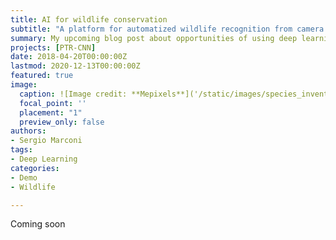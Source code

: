 ```yaml
---
title: AI for wildlife conservation
subtitle: "A platform for automatized wildlife recognition from camera traps in developing countries."
summary: My upcoming blog post about opportunities of using deep learning in developing countries
projects: [PTR-CNN]
date: 2018-04-20T00:00:00Z
lastmod: 2020-12-13T00:00:00Z
featured: true
image:
  caption: ![Image credit: **Mepixels**]('/static/images/species_inventories.png')
  focal_point: ''
  placement: "1"
  preview_only: false
authors:
- Sergio Marconi
tags:
- Deep Learning
categories:
- Demo
- Wildlife

---
```

Coming soon
